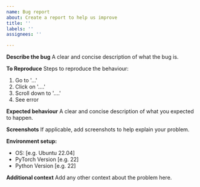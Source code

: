```yaml
---
name: Bug report
about: Create a report to help us improve
title: ''
labels: ''
assignees: ''

---
```


**Describe the bug**
A clear and concise description of what the bug is.

**To Reproduce**
Steps to reproduce the behaviour:
1. Go to '...'
2. Click on '....'
3. Scroll down to '....'
4. See error

**Expected behaviour**
A clear and concise description of what you expected to happen.

**Screenshots**
If applicable, add screenshots to help explain your problem.

**Environment setup:**
 - OS: [e.g. Ubuntu 22.04]
 - PyTorch Version [e.g. 22]
 - Python Version [e.g. 22]

**Additional context**
Add any other context about the problem here.
